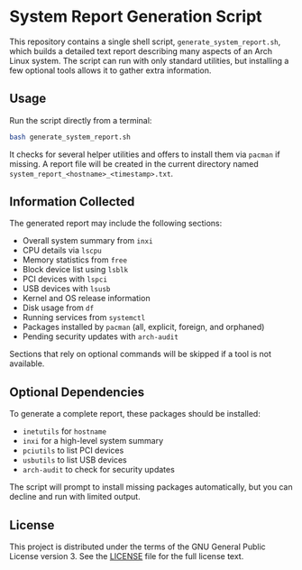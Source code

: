 # System Report Generation Script

This repository contains a single shell script, `generate_system_report.sh`,
which builds a detailed text report describing many aspects of an Arch Linux
system. The script can run with only standard utilities, but installing a few
optional tools allows it to gather extra information.

## Usage

Run the script directly from a terminal:

```bash
bash generate_system_report.sh
```

It checks for several helper utilities and offers to install them via `pacman`
if missing. A report file will be created in the current directory named
`system_report_<hostname>_<timestamp>.txt`.

## Information Collected

The generated report may include the following sections:

- Overall system summary from `inxi`
- CPU details via `lscpu`
- Memory statistics from `free`
- Block device list using `lsblk`
- PCI devices with `lspci`
- USB devices with `lsusb`
- Kernel and OS release information
- Disk usage from `df`
- Running services from `systemctl`
- Packages installed by `pacman` (all, explicit, foreign, and orphaned)
- Pending security updates with `arch-audit`

Sections that rely on optional commands will be skipped if a tool is not
available.

## Optional Dependencies

To generate a complete report, these packages should be installed:

- `inetutils` for `hostname`
- `inxi` for a high-level system summary
- `pciutils` to list PCI devices
- `usbutils` to list USB devices
- `arch-audit` to check for security updates

The script will prompt to install missing packages automatically, but you can
decline and run with limited output.

## License

This project is distributed under the terms of the GNU General Public License
version 3. See the [LICENSE](LICENSE) file for the full license text.
